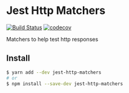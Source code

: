 # Jest Http Matchers

[![Build Status](https://travis-ci.org/giodamelio/jest-http-matchers.svg?branch=master)](https://travis-ci.org/giodamelio/jest-http-matchers) [![codecov](https://codecov.io/gh/giodamelio/jest-http-matchers/branch/master/graph/badge.svg)](https://codecov.io/gh/giodamelio/jest-http-matchers)

Matchers to help test http responses

## Install

```sh
$ yarn add --dev jest-http-matchers
# or
$ npm install --save-dev jest-http-matchers
```
